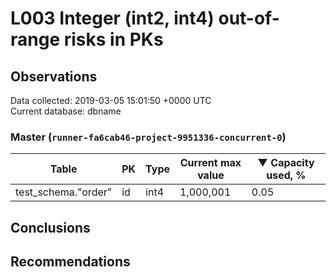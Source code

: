 # L003 Integer (int2, int4) out-of-range risks in PKs #

## Observations ##
Data collected: 2019-03-05 15:01:50 +0000 UTC  
Current database: dbname  


### Master (`runner-fa6cab46-project-9951336-concurrent-0`) ###
Table | PK | Type | Current max value | &#9660;&nbsp;Capacity used, %
------|----|------|-------------------|-------------------------------
test_schema."order" | id | int4 |1,000,001 | 0.05


## Conclusions ##


## Recommendations ##
